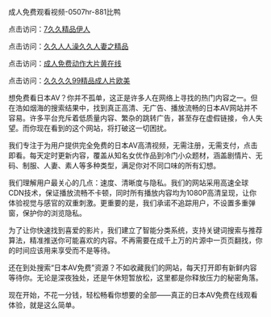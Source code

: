 
成人免费观看视频-0507hr-881比鸭

点击访问：<a href="https://gsd-agv.pages.dev/">7久久精品伊人</a>

点击访问：<a href="https://rtj-3zo.pages.dev/">久久人人澡久久人妻之精品</a>

点击访问：<a href="https://cfad.pages.dev/">成人免费动作大片黄在线</a>

点击访问：<a href="https://fdhf-454.pages.dev/">久久久久99精品成人片欧美</a>

想免费看日本AV？你并不孤单，这正是许多人在网络上寻找的热门内容之一。但在浩如烟海的搜索结果中，找到真正高清、无广告、播放流畅的日本AV网站并不容易。许多平台充斥着低质量内容、繁杂的跳转广告，甚至存在虚假链接，令人失望。而你现在看到的这个网站，将打破这一切困扰。

我们专注于为用户提供完全免费的日本AV高清视频，无需注册，无需支付，点击即看。每天定时更新内容，覆盖从知名女优作品到冷门小众题材，涵盖剧情片、无码、制服、人妻、素人等多种类型，满足你对不同口味的所有幻想。

我们理解用户最关心的几点：速度、清晰度与隐私。我们的网站采用高速全球CDN技术，保证播放流畅不卡顿，同时所有播放内容均为1080P高清呈现，让你体验视觉与感官的双重刺激。更重要的是，我们承诺不追踪用户，不设置多重弹窗，保护你的浏览隐私。

为了让你快速找到喜爱的影片，我们建立了智能分类系统，支持关键词搜索与推荐算法，精准推送你可能喜欢的内容。不再需要在成千上万的片源中一页页翻找，你的时间应该用来享受而不是等待。

还在到处搜索“日本AV免费”资源？不如收藏我们的网站，每天打开即有新鲜内容等待你。无论是深夜独处，还是午休短暂放松，这里都是你释放压力的秘密角落。

现在开始，不花一分钱，轻松畅看你想要的全部——真正的日本AV免费在线观看体验，就是这么简单。

<span style="display:none;">[Canonical link ( https://github.com/vk20250705/685413 ）</span>
